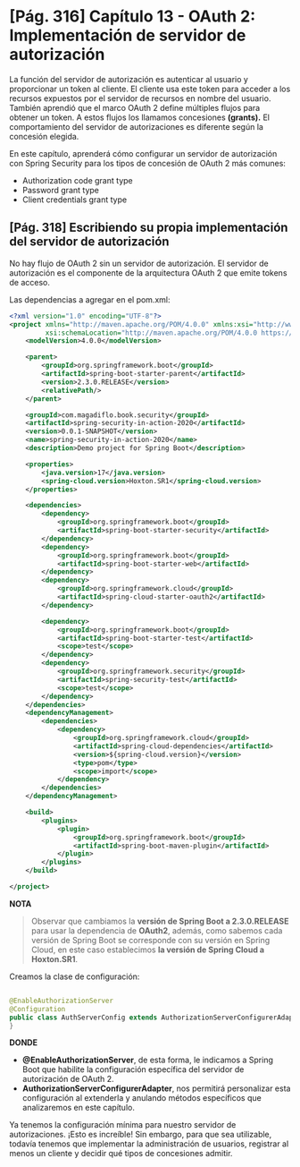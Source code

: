 # [Pág. 316] Capítulo 13 - OAuth 2: Implementación de servidor de autorización

La función del servidor de autorización es autenticar al usuario y proporcionar un token al cliente. El cliente usa este
token para acceder a los recursos expuestos por el servidor de recursos en nombre del usuario. También aprendió que el
marco OAuth 2 define múltiples flujos para obtener un token. A estos flujos los llamamos concesiones **(grants).** El
comportamiento del servidor de autorizaciones es diferente según la concesión elegida.

En este capítulo, aprenderá cómo configurar un servidor de autorización con Spring Security para los tipos de concesión
de OAuth 2 más comunes:

- Authorization code grant type
- Password grant type
- Client credentials grant type

## [Pág. 318] Escribiendo su propia implementación del servidor de autorización

No hay flujo de OAuth 2 sin un servidor de autorización. El servidor de autorización es el componente de la arquitectura
OAuth 2 que emite tokens de acceso.

Las dependencias a agregar en el pom.xml:

````xml
<?xml version="1.0" encoding="UTF-8"?>
<project xmlns="http://maven.apache.org/POM/4.0.0" xmlns:xsi="http://www.w3.org/2001/XMLSchema-instance"
         xsi:schemaLocation="http://maven.apache.org/POM/4.0.0 https://maven.apache.org/xsd/maven-4.0.0.xsd">
    <modelVersion>4.0.0</modelVersion>

    <parent>
        <groupId>org.springframework.boot</groupId>
        <artifactId>spring-boot-starter-parent</artifactId>
        <version>2.3.0.RELEASE</version>
        <relativePath/>
    </parent>

    <groupId>com.magadiflo.book.security</groupId>
    <artifactId>spring-security-in-action-2020</artifactId>
    <version>0.0.1-SNAPSHOT</version>
    <name>spring-security-in-action-2020</name>
    <description>Demo project for Spring Boot</description>

    <properties>
        <java.version>17</java.version>
        <spring-cloud.version>Hoxton.SR1</spring-cloud.version>
    </properties>

    <dependencies>
        <dependency>
            <groupId>org.springframework.boot</groupId>
            <artifactId>spring-boot-starter-security</artifactId>
        </dependency>
        <dependency>
            <groupId>org.springframework.boot</groupId>
            <artifactId>spring-boot-starter-web</artifactId>
        </dependency>
        <dependency>
            <groupId>org.springframework.cloud</groupId>
            <artifactId>spring-cloud-starter-oauth2</artifactId>
        </dependency>

        <dependency>
            <groupId>org.springframework.boot</groupId>
            <artifactId>spring-boot-starter-test</artifactId>
            <scope>test</scope>
        </dependency>
        <dependency>
            <groupId>org.springframework.security</groupId>
            <artifactId>spring-security-test</artifactId>
            <scope>test</scope>
        </dependency>
    </dependencies>
    <dependencyManagement>
        <dependencies>
            <dependency>
                <groupId>org.springframework.cloud</groupId>
                <artifactId>spring-cloud-dependencies</artifactId>
                <version>${spring-cloud.version}</version>
                <type>pom</type>
                <scope>import</scope>
            </dependency>
        </dependencies>
    </dependencyManagement>

    <build>
        <plugins>
            <plugin>
                <groupId>org.springframework.boot</groupId>
                <artifactId>spring-boot-maven-plugin</artifactId>
            </plugin>
        </plugins>
    </build>

</project>
````

**NOTA**

> Observar que cambiamos la **versión de Spring Boot a 2.3.0.RELEASE** para usar la dependencia de **OAuth2**, además,
> como sabemos cada versión de Spring Boot se corresponde con su versión en Spring Cloud, en este caso establecimos
**la versión de Spring Cloud a Hoxton.SR1**.

Creamos la clase de configuración:

````java

@EnableAuthorizationServer
@Configuration
public class AuthServerConfig extends AuthorizationServerConfigurerAdapter {
}
````

**DONDE**

- **@EnableAuthorizationServer**, de esta forma, le indicamos a Spring Boot que habilite la configuración específica del
  servidor de autorización de OAuth 2.
- **AuthorizationServerConfigurerAdapter**, nos permitirá personalizar esta configuración al extenderla y anulando
  métodos específicos que analizaremos en este capítulo.

Ya tenemos la configuración mínima para nuestro servidor de autorizaciones. ¡Esto es increíble! Sin embargo, para que
sea utilizable, todavía tenemos que implementar la administración de usuarios, registrar al menos un cliente y decidir
qué tipos de concesiones admitir.
